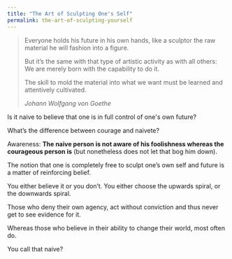 ```yaml
---
title: "The Art of Sculpting One's Self"
permalink: the-art-of-sculpting-yourself
---
```


> Everyone holds his future in his own hands, like a sculptor the raw material he will fashion into a figure.
> 
> But it’s the same with that type of artistic activity as with all others: We are merely born with the capability to do it.
> 
> The skill to mold the material into what we want must be learned and attentively cultivated.
> 
> <cite>Johann Wolfgang von Goethe</cite>

Is it naive to believe that one is in full control of one's own future?

What’s the difference between courage and naivete?

Awareness: **The naive person is not aware of his foolishness whereas the courageous person is** (but nonetheless does not let that bog him down).

The notion that one is completely free to sculpt one’s own self and future is a matter of reinforcing belief.

You either believe it or you don’t. You either choose the upwards spiral, or the downwards spiral.

Those who deny their own agency, act without conviction and thus never get to see evidence for it.

Whereas those who believe in their ability to change their world, most often do.

You call that naive?
